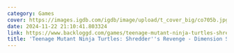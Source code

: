 ```yaml
---
category: Games
cover: https://images.igdb.com/igdb/image/upload/t_cover_big/co705b.jpg
date: 2024-11-22 21:10:41.803324
link: https://www.backloggd.com/games/teenage-mutant-ninja-turtles-shredders-revenge-dimension-shellshock/
title: 'Teenage Mutant Ninja Turtles: Shredder''s Revenge - Dimension Shellshock'
---
```

